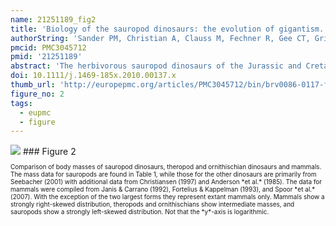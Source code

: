 ```yaml
---
name: 21251189_fig2
title: 'Biology of the sauropod dinosaurs: the evolution of gigantism.'
authorString: 'Sander PM, Christian A, Clauss M, Fechner R, Gee CT, Griebeler EM, Gunga HC, Hummel J, Mallison H, Perry SF, Preuschoft H, Rauhut OW, Remes K, Tütken T, Wings O, Witzel U.'
pmcid: PMC3045712
pmid: '21251189'
abstract: 'The herbivorous sauropod dinosaurs of the Jurassic and Cretaceous periods were the largest terrestrial animals ever, surpassing the largest herbivorous mammals by an order of magnitude in body mass. Several evolutionary lineages among Sauropoda produced giants with body masses in excess of 50 metric tonnes by conservative estimates. With body mass increase driven by the selective advantages of large body size, animal lineages will increase in body size until they reach the limit determined by the interplay of bauplan, biology, and resource availability. There is no evidence, however, that resource availability and global physicochemical parameters were different enough in the Mesozoic to have led to sauropod gigantism. We review the biology of sauropod dinosaurs in detail and posit that sauropod gigantism was made possible by a specific combination of plesiomorphic characters (phylogenetic heritage) and evolutionary innovations at different levels which triggered a remarkable evolutionary cascade. Of these key innovations, the most important probably was the very long neck, the most conspicuous feature of the sauropod bauplan. Compared to other herbivores, the long neck allowed more efficient food uptake than in other large herbivores by covering a much larger feeding envelope and making food accessible that was out of the reach of other herbivores. Sauropods thus must have been able to take up more energy from their environment than other herbivores. The long neck, in turn, could only evolve because of the small head and the extensive pneumatization of the sauropod axial skeleton, lightening the neck. The small head was possible because food was ingested without mastication. Both mastication and a gastric mill would have limited food uptake rate. Scaling relationships between gastrointestinal tract size and basal metabolic rate (BMR) suggest that sauropods compensated for the lack of particle reduction with long retention times, even at high uptake rates. The extensive pneumatization of the axial skeleton resulted from the evolution of an avian-style respiratory system, presumably at the base of Saurischia. An avian-style respiratory system would also have lowered the cost of breathing, reduced specific gravity, and may have been important in removing excess body heat. Another crucial innovation inherited from basal dinosaurs was a high BMR. This is required for fueling the high growth rate necessary for a multi-tonne animal to survive to reproductive maturity. The retention of the plesiomorphic oviparous mode of reproduction appears to have been critical as well, allowing much faster population recovery than in megaherbivore mammals. Sauropods produced numerous but small offspring each season while land mammals show a negative correlation of reproductive output to body size. This permitted lower population densities in sauropods than in megaherbivore mammals but larger individuals. Our work on sauropod dinosaurs thus informs us about evolutionary limits to body size in other groups of herbivorous terrestrial tetrapods. Ectothermic reptiles are strongly limited by their low BMR, remaining small. Mammals are limited by their extensive mastication and their vivipary, while ornithsichian dinosaurs were only limited by their extensive mastication, having greater average body sizes than mammals.'
doi: 10.1111/j.1469-185x.2010.00137.x
thumb_url: 'http://europepmc.org/articles/PMC3045712/bin/brv0086-0117-f2.gif'
figure_no: 2
tags:
  - eupmc
  - figure
---
```

<img src='http://europepmc.org/articles/PMC3045712/bin/brv0086-0117-f2.jpg' style='max-height: 300px'>
### Figure 2
<p style='font-size: 10px;'>Comparison of body masses of sauropod dinosaurs, theropod and ornithischian dinosaurs and mammals. The mass data for sauropods are found in <xref ref-type="table" rid="tbl1">Table 1</xref>, while those for the other dinosaurs are primarily from <xref ref-type="bibr" rid="b332">Seebacher (2001)</xref> with additional data from <xref ref-type="bibr" rid="b78">Christiansen (1997)</xref> and <xref ref-type="bibr" rid="b9">Anderson *et al.* (1985)</xref>. The data for mammals were compiled from <xref ref-type="bibr" rid="b190">Janis &amp; Carrano (1992)</xref>, <xref ref-type="bibr" rid="b129">Fortelius &amp; Kappelman (1993)</xref>, and <xref ref-type="bibr" rid="b349">Spoor *et al.* (2007)</xref>. With the exception of the two largest forms they represent extant mammals only. Mammals show a strongly right-skewed distribution, theropods and ornithischians show intermediate masses, and sauropods show a strongly left-skewed distribution. Not that the *y*-axis is logarithmic.</p>